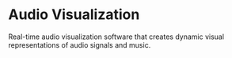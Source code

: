 # Audio Visualization

Real-time audio visualization software that creates dynamic visual representations of audio signals and music.
